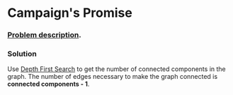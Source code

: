 # Campaign's Promise

### [Problem description](https://www.beecrowd.com.br/judge/en/problems/view/1835).

### Solution

Use [Depth First Search](https://github.com/LeonardoNNanci/coding_challenges/tree/main/Algorithms/Graph/Depth%20First%20Search) to get the number of connected components in the graph. The number of edges necessary to make the graph connected is __connected components - 1__.